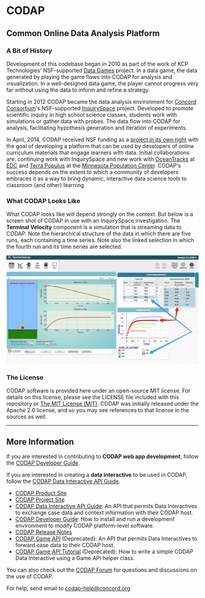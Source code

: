 CODAP
=====
Common Online Data Analysis Platform
------------------------------------
### A Bit of History

Development of this codebase began in 2010 as part of the work of KCP Technologies' NSF-supported [Data Games](http://play.ccssgames.com/) project. In a data game, the data generated by playing the game flows into CODAP for analysis and visualization. In a well-designed data game, the player cannot progress very far without using the data to inform and refine a strategy.

Starting in 2012 CODAP became the data analysis environment for [Concord Consortium](https://concord.org/)'s NSF-supported [InquirySpace](http://concord.org/projects/inquiryspace) project. Developed to promote scientific inquiry in high school science classes, students work with simulations or gather data with probes. The data flow into CODAP for analysis, facilitating hypothesis generation and iteration of experiments.

In April, 2014, CODAP received NSF funding as a [project in its own right](https://concord.org/projects/codap) with the goal of developing a platform that can be used by developers of online curriculum materials that engage learners with data. Initial collaborations are: continuing work with InquirySpace and new work with [OceanTracks](http://oceantracks.org) at [EDC](http://www.edc.org) and [Terra Populus](http://www.terrapop.org) at the [Minnesota Population Center](https://www.pop.umn.edu/index.php). CODAP's success depends on the extent to which a community of developers embraces it as a way to bring dynamic, interactive data science tools to classroom (and other) learning.

### What CODAP Looks Like

What CODAP looks like will depend strongly on the context. But below is a screen shot of CODAP in use with an InquirySpace investigation. The **Terminal Velocity** component is a simulation that is streaming data to CODAP. Note the hierarchical structure of the data in which there are five runs, each containing a time series. Note also the linked selection in which the fourth run and its time series are selected.

![CODAP as it appears in InquirySpace](codap_screen.jpg)

### The License

CODAP software is provided here under an open-source MIT license.
For details on this license, please see the LICENSE file included with this repository
or [The MIT License (MIT)](https://opensource.org/licenses/MIT). CODAP was initially released under the Apache 2.0 license, and so you may see references to that license in the sources as well.

---

## More Information
If you are interested in contributing to **CODAP web app development**, follow the [CODAP Developer Guide](https://github.com/concord-consortium/codap/wiki/Developer-Guide).

If you are interested in creating a **data interactive** to be used in CODAP, follow the [CODAP Data Interactive API Guide](https://github.com/concord-consortium/codap/wiki/CODAP-Data-Interactive-API).

* [CODAP Product Site](http://codap.concord.org/)
* [CODAP Project Site](https://concord.org/projects/codap/)
* [CODAP Data Interactive API Guide](https://github.com/concord-consortium/codap/wiki/CODAP-Data-Interactive-API): 
An API that permits Data Interactives to exchange case data and context information with their CODAP host.
* [CODAP Developer Guide](https://github.com/concord-consortium/codap/wiki/Developer-Guide):
How to install and run a development environment to modify CODAP platform-level software.
* [CODAP Release Notes](https://github.com/concord-consortium/codap/wiki/Release-Notes)
* [CODAP Game API](https://github.com/concord-consortium/codap/wiki/CODAP-Game-API) (Deprecated):
An API that permits Data Interactives to forward case data to their CODAP host.
* [CODAP Game API Tutorial](https://github.com/concord-consortium/codap/wiki/CODAP-Game-API-Tutorial) (Deprecated):
How to write a simple CODAP Data Interactive using a Game API helper class.

You can also check out the [CODAP Forum](https://groups.google.com/a/concord.org/forum/#!forum/codap) for questions and discussions on the use of CODAP.

For help, send email to <codap-help@concord.org>

